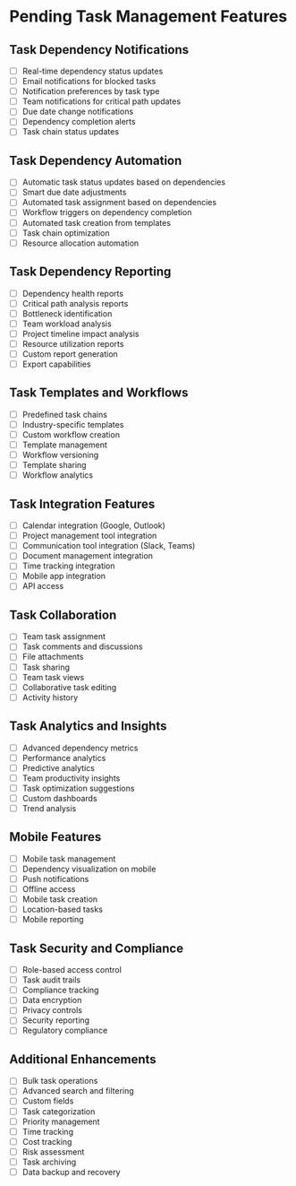 # Pending Task Management Features

## Task Dependency Notifications
- [ ] Real-time dependency status updates
- [ ] Email notifications for blocked tasks
- [ ] Notification preferences by task type
- [ ] Team notifications for critical path updates
- [ ] Due date change notifications
- [ ] Dependency completion alerts
- [ ] Task chain status updates

## Task Dependency Automation
- [ ] Automatic task status updates based on dependencies
- [ ] Smart due date adjustments
- [ ] Automated task assignment based on dependencies
- [ ] Workflow triggers on dependency completion
- [ ] Automated task creation from templates
- [ ] Task chain optimization
- [ ] Resource allocation automation

## Task Dependency Reporting
- [ ] Dependency health reports
- [ ] Critical path analysis reports
- [ ] Bottleneck identification
- [ ] Team workload analysis
- [ ] Project timeline impact analysis
- [ ] Resource utilization reports
- [ ] Custom report generation
- [ ] Export capabilities

## Task Templates and Workflows
- [ ] Predefined task chains
- [ ] Industry-specific templates
- [ ] Custom workflow creation
- [ ] Template management
- [ ] Workflow versioning
- [ ] Template sharing
- [ ] Workflow analytics

## Task Integration Features
- [ ] Calendar integration (Google, Outlook)
- [ ] Project management tool integration
- [ ] Communication tool integration (Slack, Teams)
- [ ] Document management integration
- [ ] Time tracking integration
- [ ] Mobile app integration
- [ ] API access

## Task Collaboration
- [ ] Team task assignment
- [ ] Task comments and discussions
- [ ] File attachments
- [ ] Task sharing
- [ ] Team task views
- [ ] Collaborative task editing
- [ ] Activity history

## Task Analytics and Insights
- [ ] Advanced dependency metrics
- [ ] Performance analytics
- [ ] Predictive analytics
- [ ] Team productivity insights
- [ ] Task optimization suggestions
- [ ] Custom dashboards
- [ ] Trend analysis

## Mobile Features
- [ ] Mobile task management
- [ ] Dependency visualization on mobile
- [ ] Push notifications
- [ ] Offline access
- [ ] Mobile task creation
- [ ] Location-based tasks
- [ ] Mobile reporting

## Task Security and Compliance
- [ ] Role-based access control
- [ ] Task audit trails
- [ ] Compliance tracking
- [ ] Data encryption
- [ ] Privacy controls
- [ ] Security reporting
- [ ] Regulatory compliance

## Additional Enhancements
- [ ] Bulk task operations
- [ ] Advanced search and filtering
- [ ] Custom fields
- [ ] Task categorization
- [ ] Priority management
- [ ] Time tracking
- [ ] Cost tracking
- [ ] Risk assessment
- [ ] Task archiving
- [ ] Data backup and recovery
